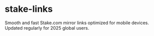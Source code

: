 # stake-links
Smooth and fast Stake.com mirror links optimized for mobile devices. Updated regularly for 2025 global users.
